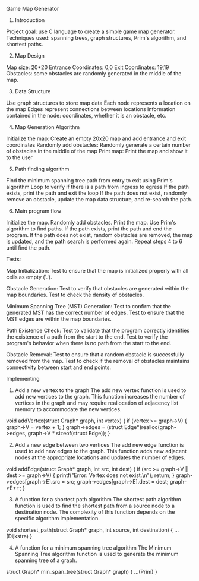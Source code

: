 Game Map Generator

1. Introduction

Project goal: use C language to create a simple game map generator.
Techniques used: spanning trees, graph structures, Prim's algorithm, and shortest paths.

2. Map Design

Map size: 20*20
Entrance Coordinates: 0,0
Exit Coordinates: 19,19
Obstacles: some obstacles are randomly generated in the middle of the map.

3. Data Structure

Use graph structures to store map data
Each node represents a location on the map
Edges represent connections between locations
Information contained in the node: coordinates, whether it is an obstacle, etc.

4. Map Generation Algorithm

Initialize the map: Create an empty 20x20 map and add entrance and exit coordinates
Randomly add obstacles: Randomly generate a certain number of obstacles in the middle of the map
Print map: Print the map and show it to the user

5. Path finding algorithm

Find the minimum spanning tree path from entry to exit using Prim's algorithm
Loop to verify if there is a path from ingress to egress
If the path exists, print the path and exit the loop
If the path does not exist, randomly remove an obstacle, update the map data structure, and re-search the path.

6. Main program flow

Initialize the map.
Randomly add obstacles.
Print the map.
Use Prim's algorithm to find paths.
If the path exists, print the path and end the program.
If the path does not exist, random obstacles are removed, the map is updated, and the path search is performed again.
Repeat steps 4 to 6 until find the path.

Tests:

Map Initialization:
Test to ensure that the map is initialized properly with all cells as empty ('.').

Obstacle Generation:
Test to verify that obstacles are generated within the map boundaries.
Test to check the density of obstacles.

Minimum Spanning Tree (MST) Generation:
Test to confirm that the generated MST has the correct number of edges.
Test to ensure that the MST edges are within the map boundaries.

Path Existence Check:
Test to validate that the program correctly identifies the existence of a path from the start to the end.
Test to verify the program's behavior when there is no path from the start to the end.

Obstacle Removal:
Test to ensure that a random obstacle is successfully removed from the map.
Test to check if the removal of obstacles maintains connectivity between start and end points.

Implementing

1. Add a new vertex to the graph
The add new vertex function is used to add new vertices to the graph. This function increases the number of vertices in the graph and may require reallocation of adjacency list memory to accommodate the new vertices.

void addVertex(struct Graph* graph, int vertex) {
    if (vertex >= graph->V) {
        graph->V = vertex + 1;
    }
    graph->edges = (struct Edge*)realloc(graph->edges, graph->V * sizeof(struct Edge));
}

2. Add a new edge between two vertices
The add new edge function is used to add new edges to the graph. This function adds new adjacent nodes at the appropriate locations and updates the number of edges.

void addEdge(struct Graph* graph, int src, int dest) {
    if (src >= graph->V || dest >= graph->V) {
        printf("Error: Vertex does not exist.\n");
        return;
    }
    graph->edges[graph->E].src = src;
    graph->edges[graph->E].dest = dest;
    graph->E++;
}

3. A function for a shortest path algorithm
The shortest path algorithm function is used to find the shortest path from a source node to a destination node. The complexity of this function depends on the specific algorithm implementation.

void shortest_path(struct Graph* graph, int source, int destination) {
    ...(Dijkstra)
}

4. A function for a minimum spanning tree algorithm
The Minimum Spanning Tree algorithm function is used to generate the minimum spanning tree of a graph.

struct Graph* min_span_tree(struct Graph* graph) {
    ...(Prim)
}

